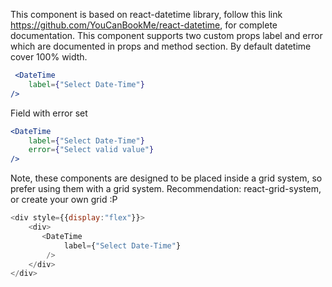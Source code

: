  This component is based on react-datetime library, follow this link https://github.com/YouCanBookMe/react-datetime, for complete documentation. This component supports two custom props label and error which are documented in props and method section. By default datetime cover 100% width.

```jsx
 <DateTime
    label={"Select Date-Time"}
/>
```
Field with error set
```jsx
<DateTime
    label={"Select Date-Time"}
    error={"Select valid value"}
/>
```
 Note, these components are designed to be placed inside a grid system, so prefer using them with a grid system. Recommendation: react-grid-system, or create your own grid :P  
```js
<div style={{display:"flex"}}>
    <div>
       <DateTime
            label={"Select Date-Time"}
        />
    </div>
</div>
```